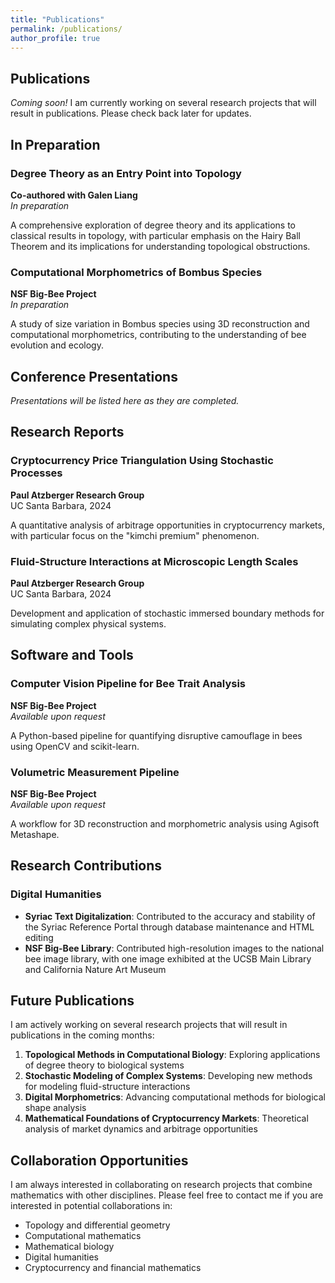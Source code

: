```yaml
---
title: "Publications"
permalink: /publications/
author_profile: true
---
```


## Publications

*Coming soon!* I am currently working on several research projects that will result in publications. Please check back later for updates.

## In Preparation

### Degree Theory as an Entry Point into Topology
**Co-authored with Galen Liang**  
*In preparation*

A comprehensive exploration of degree theory and its applications to classical results in topology, with particular emphasis on the Hairy Ball Theorem and its implications for understanding topological obstructions.

### Computational Morphometrics of Bombus Species
**NSF Big-Bee Project**  
*In preparation*

A study of size variation in Bombus species using 3D reconstruction and computational morphometrics, contributing to the understanding of bee evolution and ecology.

## Conference Presentations

*Presentations will be listed here as they are completed.*

## Research Reports

### Cryptocurrency Price Triangulation Using Stochastic Processes
**Paul Atzberger Research Group**  
UC Santa Barbara, 2024

A quantitative analysis of arbitrage opportunities in cryptocurrency markets, with particular focus on the "kimchi premium" phenomenon.

### Fluid-Structure Interactions at Microscopic Length Scales
**Paul Atzberger Research Group**  
UC Santa Barbara, 2024

Development and application of stochastic immersed boundary methods for simulating complex physical systems.

## Software and Tools

### Computer Vision Pipeline for Bee Trait Analysis
**NSF Big-Bee Project**  
*Available upon request*

A Python-based pipeline for quantifying disruptive camouflage in bees using OpenCV and scikit-learn.

### Volumetric Measurement Pipeline
**NSF Big-Bee Project**  
*Available upon request*

A workflow for 3D reconstruction and morphometric analysis using Agisoft Metashape.

## Research Contributions

### Digital Humanities
- **Syriac Text Digitalization**: Contributed to the accuracy and stability of the Syriac Reference Portal through database maintenance and HTML editing
- **NSF Big-Bee Library**: Contributed high-resolution images to the national bee image library, with one image exhibited at the UCSB Main Library and California Nature Art Museum

## Future Publications

I am actively working on several research projects that will result in publications in the coming months:

1. **Topological Methods in Computational Biology**: Exploring applications of degree theory to biological systems
2. **Stochastic Modeling of Complex Systems**: Developing new methods for modeling fluid-structure interactions
3. **Digital Morphometrics**: Advancing computational methods for biological shape analysis
4. **Mathematical Foundations of Cryptocurrency Markets**: Theoretical analysis of market dynamics and arbitrage opportunities

## Collaboration Opportunities

I am always interested in collaborating on research projects that combine mathematics with other disciplines. Please feel free to contact me if you are interested in potential collaborations in:

- Topology and differential geometry
- Computational mathematics
- Mathematical biology
- Digital humanities
- Cryptocurrency and financial mathematics
